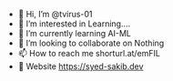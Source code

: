 - 👋 Hi, I’m @tvirus-01
- 👀 I’m interested in Learning....
- 🌱 I’m currently learning AI-ML
- 💞️ I’m looking to collaborate on Nothing
- 📫 How to reach me shorturl.at/emFIL
- :triangular_flag_on_post: Website https://syed-sakib.dev

<!---
tvirus-01/tvirus-01 is a ✨ special ✨ repository because its `README.md` (this file) appears on your GitHub profile.
You can click the Preview link to take a look at your changes.
--->

